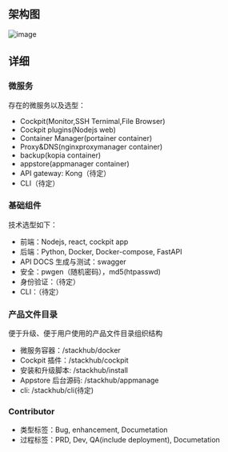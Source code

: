 ## 架构图

![image](https://github.com/Websoft9/stackhub/assets/43192516/3b52f27a-8dff-477b-acea-cf971096540c)

## 详细

### 微服务

存在的微服务以及选型：

- Cockpit(Monitor,SSH Ternimal,File Browser)
- Cockpit plugins(Nodejs web)
- Container Manager(portainer container)
- Proxy&DNS(nginxproxymanager container)
- backup(kopia container)
- appstore(appmanager container)
- API gateway: Kong（待定）
- CLI（待定）

### 基础组件

技术选型如下：

- 前端：Nodejs, react, cockpit app
- 后端：Python, Docker, Docker-compose, FastAPI
- API DOCS 生成与测试：swagger
- 安全：pwgen（随机密码），md5(htpasswd)
- 身份验证：（待定）
- CLI：（待定）

### 产品文件目录

便于升级、便于用户使用的产品文件目录组织结构

- 微服务容器：/stackhub/docker
- Cockpit 插件：/stackhub/cockpit
- 安装和升级脚本: /stackhub/install
- Appstore 后台源码: /stackhub/appmanage
- cli: /stackhub/cli(待定)

### Contributor

- 类型标签：Bug, enhancement, Documetation
- 过程标签：PRD, Dev, QA(include deployment), Documetation
